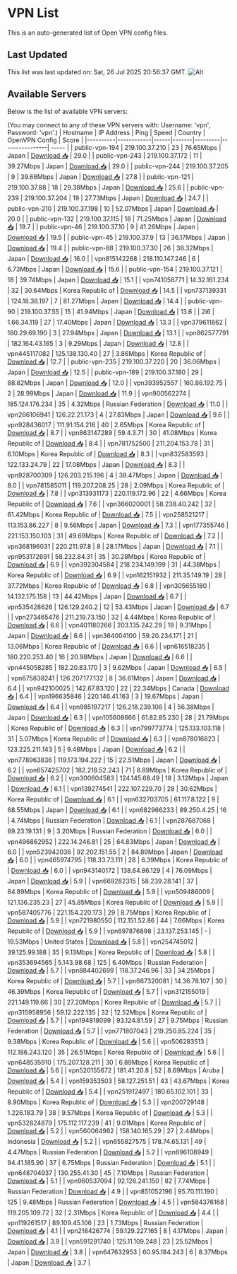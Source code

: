 # VPN List

This is an auto-generated list of Open VPN config files.

## Last Updated

This list was last updated on: Sat, 26 Jul 2025 20:56:37 GMT.
![Alt](https://repobeats.axiom.co/api/embed/186b98318ef1479477931607c1ad7d823f12451f.svg "Repobeats analytics image")

## Available Servers

Below is the list of available VPN servers:

(You may connect to any of these VPN servers with: Username: 'vpn', Password: 'vpn'.)
| Hostname | IP Address | Ping | Speed | Country | OpenVPN Config | Score |
|----------|------------|------|-------|---------|----------------| ----- |
| public-vpn-194 | 219.100.37.210 | 23 | 76.65Mbps | Japan | [Download 📥](./configs/server_0_JP.ovpn) | 29.0 |
| public-vpn-243 | 219.100.37.172 | 11 | 39.27Mbps | Japan | [Download 📥](./configs/server_1_JP.ovpn) | 29.0 |
| public-vpn-244 | 219.100.37.205 | 9 | 39.66Mbps | Japan | [Download 📥](./configs/server_2_JP.ovpn) | 27.8 |
| public-vpn-121 | 219.100.37.88 | 18 | 29.38Mbps | Japan | [Download 📥](./configs/server_3_JP.ovpn) | 25.6 |
| public-vpn-239 | 219.100.37.204 | 19 | 27.73Mbps | Japan | [Download 📥](./configs/server_4_JP.ovpn) | 24.7 |
| public-vpn-210 | 219.100.37.198 | 10 | 52.07Mbps | Japan | [Download 📥](./configs/server_5_JP.ovpn) | 20.0 |
| public-vpn-132 | 219.100.37.115 | 18 | 71.25Mbps | Japan | [Download 📥](./configs/server_6_JP.ovpn) | 19.7 |
| public-vpn-46 | 219.100.37.10 | 9 | 41.26Mbps | Japan | [Download 📥](./configs/server_7_JP.ovpn) | 19.5 |
| public-vpn-45 | 219.100.37.9 | 13 | 36.17Mbps | Japan | [Download 📥](./configs/server_8_JP.ovpn) | 19.4 |
| public-vpn-88 | 219.100.37.30 | 26 | 38.32Mbps | Japan | [Download 📥](./configs/server_9_JP.ovpn) | 16.0 |
| vpn815142268 | 218.110.147.246 | 6 | 6.73Mbps | Japan | [Download 📥](./configs/server_10_JP.ovpn) | 15.6 |
| public-vpn-154 | 219.100.37.121 | 18 | 39.74Mbps | Japan | [Download 📥](./configs/server_11_JP.ovpn) | 15.1 |
| vpn741056771 | 14.32.161.234 | 32 | 30.64Mbps | Korea Republic of | [Download 📥](./configs/server_12_KR.ovpn) | 14.5 |
| vpn737139331 | 124.18.38.197 | 7 | 81.27Mbps | Japan | [Download 📥](./configs/server_13_JP.ovpn) | 14.4 |
| public-vpn-90 | 219.100.37.55 | 15 | 41.94Mbps | Japan | [Download 📥](./configs/server_14_JP.ovpn) | 13.6 |
| 2i6 | 1.66.34.119 | 27 | 17.40Mbps | Japan | [Download 📥](./configs/server_15_JP.ovpn) | 13.3 |
| vpn379611862 | 180.29.69.190 | 3 | 27.94Mbps | Japan | [Download 📥](./configs/server_16_JP.ovpn) | 13.1 |
| vpn862577791 | 182.164.43.165 | 3 | 9.29Mbps | Japan | [Download 📥](./configs/server_17_JP.ovpn) | 12.8 |
| vpn445117082 | 125.138.130.40 | 27 | 3.86Mbps | Korea Republic of | [Download 📥](./configs/server_18_KR.ovpn) | 12.7 |
| public-vpn-235 | 219.100.37.220 | 20 | 36.06Mbps | Japan | [Download 📥](./configs/server_19_JP.ovpn) | 12.5 |
| public-vpn-189 | 219.100.37.180 | 29 | 88.82Mbps | Japan | [Download 📥](./configs/server_20_JP.ovpn) | 12.0 |
| vpn393952557 | 160.86.192.75 | 2 | 28.99Mbps | Japan | [Download 📥](./configs/server_21_JP.ovpn) | 11.9 |
| vpn900562274 | 185.124.176.234 | 35 | 4.32Mbps | Russian Federation | [Download 📥](./configs/server_22_RU.ovpn) | 11.0 |
| vpn266106941 | 126.22.21.173 | 4 | 27.83Mbps | Japan | [Download 📥](./configs/server_23_JP.ovpn) | 9.6 |
| vpn928436017 | 111.91.154.216 | 40 | 2.65Mbps | Korea Republic of | [Download 📥](./configs/server_24_KR.ovpn) | 8.7 |
| vpn863147289 | 59.4.3.71 | 30 | 41.08Mbps | Korea Republic of | [Download 📥](./configs/server_25_KR.ovpn) | 8.4 |
| vpn781752500 | 211.204.153.78 | 31 | 6.10Mbps | Korea Republic of | [Download 📥](./configs/server_26_KR.ovpn) | 8.3 |
| vpn832583593 | 122.133.24.79 | 22 | 17.08Mbps | Japan | [Download 📥](./configs/server_27_JP.ovpn) | 8.3 |
| vpn928700309 | 126.203.215.196 | 4 | 38.47Mbps | Japan | [Download 📥](./configs/server_28_JP.ovpn) | 8.0 |
| vpn781585011 | 119.207.208.25 | 28 | 2.09Mbps | Korea Republic of | [Download 📥](./configs/server_29_KR.ovpn) | 7.8 |
| vpn313931173 | 220.119.172.96 | 22 | 4.66Mbps | Korea Republic of | [Download 📥](./configs/server_30_KR.ovpn) | 7.6 |
| vpn366020001 | 58.238.40.242 | 32 | 61.42Mbps | Korea Republic of | [Download 📥](./configs/server_31_KR.ovpn) | 7.5 |
| vpn258521217 | 113.153.86.227 | 8 | 9.56Mbps | Japan | [Download 📥](./configs/server_32_JP.ovpn) | 7.3 |
| vpn177355746 | 221.153.150.103 | 31 | 49.69Mbps | Korea Republic of | [Download 📥](./configs/server_33_KR.ovpn) | 7.2 |
| vpn368196031 | 220.211.97.8 | 8 | 28.17Mbps | Japan | [Download 📥](./configs/server_34_JP.ovpn) | 7.1 |
| vpn953172691 | 58.232.84.31 | 35 | 30.28Mbps | Korea Republic of | [Download 📥](./configs/server_35_KR.ovpn) | 6.9 |
| vpn392304584 | 218.234.149.199 | 31 | 44.38Mbps | Korea Republic of | [Download 📥](./configs/server_36_KR.ovpn) | 6.9 |
| vpn162151932 | 211.35.149.19 | 28 | 37.72Mbps | Korea Republic of | [Download 📥](./configs/server_37_KR.ovpn) | 6.8 |
| vpn305655180 | 14.132.175.158 | 13 | 44.42Mbps | Japan | [Download 📥](./configs/server_38_JP.ovpn) | 6.7 |
| vpn535428626 | 126.129.240.2 | 12 | 53.43Mbps | Japan | [Download 📥](./configs/server_39_JP.ovpn) | 6.7 |
| vpn273465476 | 211.219.73.150 | 32 | 4.44Mbps | Korea Republic of | [Download 📥](./configs/server_40_KR.ovpn) | 6.6 |
| vpn401180266 | 203.135.242.29 | 19 | 9.31Mbps | Japan | [Download 📥](./configs/server_41_JP.ovpn) | 6.6 |
| vpn364004100 | 59.20.234.171 | 21 | 13.06Mbps | Korea Republic of | [Download 📥](./configs/server_42_KR.ovpn) | 6.6 |
| vpn616518235 | 180.220.253.40 | 16 | 20.98Mbps | Japan | [Download 📥](./configs/server_43_JP.ovpn) | 6.6 |
| vpn445058285 | 182.20.83.170 | 3 | 9.62Mbps | Japan | [Download 📥](./configs/server_44_JP.ovpn) | 6.5 |
| vpn675838241 | 126.207.177.132 | 8 | 36.61Mbps | Japan | [Download 📥](./configs/server_45_JP.ovpn) | 6.4 |
| vpn942100025 | 142.67.83.120 | 22 | 22.34Mbps | Canada | [Download 📥](./configs/server_46_CA.ovpn) | 6.4 |
| vpn196635846 | 220.146.41.163 | 3 | 19.67Mbps | Japan | [Download 📥](./configs/server_47_JP.ovpn) | 6.4 |
| vpn985197217 | 126.218.239.106 | 4 | 56.38Mbps | Japan | [Download 📥](./configs/server_48_JP.ovpn) | 6.3 |
| vpn105608666 | 61.82.85.230 | 28 | 21.79Mbps | Korea Republic of | [Download 📥](./configs/server_49_KR.ovpn) | 6.3 |
| vpn799773774 | 125.133.103.118 | 31 | 5.07Mbps | Korea Republic of | [Download 📥](./configs/server_50_KR.ovpn) | 6.3 |
| vpn878016823 | 123.225.211.143 | 5 | 9.48Mbps | Japan | [Download 📥](./configs/server_51_JP.ovpn) | 6.2 |
| vpn778963836 | 119.173.194.222 | 15 | 22.51Mbps | Japan | [Download 📥](./configs/server_52_JP.ovpn) | 6.2 |
| vpn657425702 | 182.218.52.243 | 71 | 8.89Mbps | Korea Republic of | [Download 📥](./configs/server_53_KR.ovpn) | 6.2 |
| vpn300604583 | 124.145.68.49 | 18 | 3.12Mbps | Japan | [Download 📥](./configs/server_54_JP.ovpn) | 6.1 |
| vpn139274541 | 222.107.229.70 | 28 | 30.62Mbps | Korea Republic of | [Download 📥](./configs/server_55_KR.ovpn) | 6.1 |
| vpn632703705 | 61.117.8.122 | 9 | 68.55Mbps | Japan | [Download 📥](./configs/server_56_JP.ovpn) | 6.1 |
| vpn682966233 | 89.250.4.25 | 16 | 4.74Mbps | Russian Federation | [Download 📥](./configs/server_57_RU.ovpn) | 6.1 |
| vpn287687068 | 89.23.19.131 | 9 | 3.20Mbps | Russian Federation | [Download 📥](./configs/server_58_RU.ovpn) | 6.0 |
| vpn496862952 | 222.14.246.81 | 25 | 64.83Mbps | Japan | [Download 📥](./configs/server_59_JP.ovpn) | 6.0 |
| vpn523942036 | 92.202.151.55 | 2 | 84.89Mbps | Japan | [Download 📥](./configs/server_60_JP.ovpn) | 6.0 |
| vpn465974795 | 118.33.73.111 | 28 | 6.39Mbps | Korea Republic of | [Download 📥](./configs/server_61_KR.ovpn) | 6.0 |
| vpn943140172 | 138.64.86.129 | 4 | 76.09Mbps | Japan | [Download 📥](./configs/server_62_JP.ovpn) | 5.9 |
| vpn669282315 | 58.239.28.141 | 37 | 84.89Mbps | Korea Republic of | [Download 📥](./configs/server_63_KR.ovpn) | 5.9 |
| vpn509486009 | 121.136.235.23 | 27 | 45.85Mbps | Korea Republic of | [Download 📥](./configs/server_64_KR.ovpn) | 5.9 |
| vpn587405776 | 221.154.220.173 | 29 | 8.75Mbps | Korea Republic of | [Download 📥](./configs/server_65_KR.ovpn) | 5.9 |
| vpn721980550 | 112.151.52.86 | 44 | 7.66Mbps | Korea Republic of | [Download 📥](./configs/server_66_KR.ovpn) | 5.9 |
| vpn697876898 | 23.137.253.145 | - | 19.53Mbps | United States | [Download 📥](./configs/server_67_US.ovpn) | 5.8 |
| vpn254745012 | 39.125.99.188 | 35 | 9.13Mbps | Korea Republic of | [Download 📥](./configs/server_68_KR.ovpn) | 5.8 |
| vpn353694565 | 5.143.98.68 | 125 | 6.40Mbps | Russian Federation | [Download 📥](./configs/server_69_RU.ovpn) | 5.7 |
| vpn884402699 | 118.37.246.96 | 33 | 34.25Mbps | Korea Republic of | [Download 📥](./configs/server_70_KR.ovpn) | 5.7 |
| vpn667320081 | 14.36.78.107 | 30 | 46.39Mbps | Korea Republic of | [Download 📥](./configs/server_71_KR.ovpn) | 5.7 |
| vpn312155019 | 221.149.119.66 | 30 | 27.20Mbps | Korea Republic of | [Download 📥](./configs/server_72_KR.ovpn) | 5.7 |
| vpn315958956 | 59.12.222.135 | 32 | 12.52Mbps | Korea Republic of | [Download 📥](./configs/server_73_KR.ovpn) | 5.7 |
| vpn194818099 | 93.124.81.59 | 27 | 9.75Mbps | Russian Federation | [Download 📥](./configs/server_74_RU.ovpn) | 5.7 |
| vpn771807043 | 219.250.85.224 | 35 | 9.38Mbps | Korea Republic of | [Download 📥](./configs/server_75_KR.ovpn) | 5.6 |
| vpn506283513 | 112.186.243.120 | 35 | 26.51Mbps | Korea Republic of | [Download 📥](./configs/server_76_KR.ovpn) | 5.6 |
| vpn648535910 | 175.207.128.211 | 30 | 6.89Mbps | Korea Republic of | [Download 📥](./configs/server_77_KR.ovpn) | 5.6 |
| vpn520155672 | 181.41.20.8 | 52 | 8.69Mbps | Aruba | [Download 📥](./configs/server_78_AW.ovpn) | 5.4 |
| vpn159353503 | 58.127.251.51 | 43 | 43.67Mbps | Korea Republic of | [Download 📥](./configs/server_79_KR.ovpn) | 5.4 |
| vpn251912497 | 180.65.102.101 | 33 | 8.90Mbps | Korea Republic of | [Download 📥](./configs/server_80_KR.ovpn) | 5.3 |
| vpn200729148 | 1.226.183.79 | 38 | 9.57Mbps | Korea Republic of | [Download 📥](./configs/server_81_KR.ovpn) | 5.3 |
| vpn532824879 | 175.112.117.239 | 41 | 9.01Mbps | Korea Republic of | [Download 📥](./configs/server_82_KR.ovpn) | 5.2 |
| vpn560064982 | 158.140.165.29 | 27 | 2.44Mbps | Indonesia | [Download 📥](./configs/server_83_ID.ovpn) | 5.2 |
| vpn655827575 | 178.74.65.131 | 49 | 4.47Mbps | Russian Federation | [Download 📥](./configs/server_84_RU.ovpn) | 5.2 |
| vpn696108949 | 94.41.185.90 | 37 | 6.75Mbps | Russian Federation | [Download 📥](./configs/server_85_RU.ovpn) | 5.1 |
| vpn648704937 | 130.255.41.30 | 45 | 7.10Mbps | Russian Federation | [Download 📥](./configs/server_86_RU.ovpn) | 5.1 |
| vpn960537094 | 92.126.241.150 | 82 | 7.74Mbps | Russian Federation | [Download 📥](./configs/server_87_RU.ovpn) | 4.9 |
| vpn851052196 | 95.70.111.190 | 125 | 9.48Mbps | Russian Federation | [Download 📥](./configs/server_88_RU.ovpn) | 4.5 |
| vpn584376168 | 119.205.109.72 | 32 | 2.31Mbps | Korea Republic of | [Download 📥](./configs/server_89_KR.ovpn) | 4.4 |
| vpn119261517 | 89.109.45.106 | 23 | 1.73Mbps | Russian Federation | [Download 📥](./configs/server_90_RU.ovpn) | 4.1 |
| vpn218426774 | 59.129.227.165 | 8 | 4.17Mbps | Japan | [Download 📥](./configs/server_91_JP.ovpn) | 3.9 |
| vpn591291740 | 125.11.109.248 | 23 | 25.52Mbps | Japan | [Download 📥](./configs/server_92_JP.ovpn) | 3.8 |
| vpn647632953 | 60.95.184.243 | 6 | 8.37Mbps | Japan | [Download 📥](./configs/server_93_JP.ovpn) | 3.7 |

